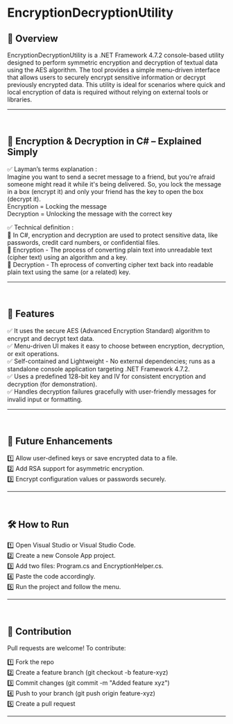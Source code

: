 # EncryptionDecryptionUtility

## 📖 Overview  
EncryptionDecryptionUtility is a .NET Framework 4.7.2 console-based utility designed to perform symmetric encryption and decryption of textual data using the AES algorithm. The tool provides a simple menu-driven interface that allows users to securely encrypt sensitive information or decrypt previously encrypted data. This utility is ideal for scenarios where quick and local encryption of data is required without relying on external tools or libraries.

---
<br />



## 🔐 Encryption & Decryption in C# – Explained Simply
✅ Layman’s terms explanation : <br />
Imagine you want to send a secret message to a friend, but you're afraid someone might read it while it's being delivered. So, you lock the message in a box (encrypt it) and only your friend has the key to open the box (decrypt it). <br >
Encryption = Locking the message <br />
Decryption = Unlocking the message with the correct key
<br />

✅ Technical definition : <br >
🔹 In C#, encryption and decryption are used to protect sensitive data, like passwords, credit card numbers, or confidential files. <br />
🔹 Encryption - The process of converting plain text into unreadable text (cipher text) using an algorithm and a key. <br />
🔹 Decryption - Th eprocess of converting cipher text back into readable plain text using the same (or a related) key. <br />

---
<br />



## 🚀 Features  
✅ It uses the secure AES (Advanced Encryption Standard) algorithm to encrypt and decrypt text data. <br />
✅ Menu-driven UI makes it easy to choose between encryption, decryption, or exit operations. <br />
✅ Self-contained and Lightweight - No external dependencies; runs as a standalone console application targeting .NET Framework 4.7.2. <br />
✅ Uses a predefined 128-bit key and IV for consistent encryption and decryption (for demonstration). <br />
✅ Handles decryption failures gracefully with user-friendly messages for invalid input or formatting. <br />

---
<br />



## 🔐 Future Enhancements
1️⃣ Allow user-defined keys or save encrypted data to a file. <br />
2️⃣ Add RSA support for asymmetric encryption. <br />
3️⃣ Encrypt configuration values or passwords securely. <br />

---
<br />



## 🛠️ How to Run
1️⃣ Open Visual Studio or Visual Studio Code. <br />
2️⃣ Create a new Console App project. <br />
3️⃣ Add two files: Program.cs and EncryptionHelper.cs. <br >
4️⃣ Paste the code accordingly. <br >
5️⃣ Run the project and follow the menu. <br />

---
<br />



## 🤝 Contribution
Pull requests are welcome! To contribute:

1️⃣ Fork the repo <br />
2️⃣ Create a feature branch (git checkout -b feature-xyz) <br />
3️⃣ Commit changes (git commit -m "Added feature xyz") <br />
4️⃣ Push to your branch (git push origin feature-xyz) <br />
5️⃣ Create a pull request 

---
<br />
<br />



















